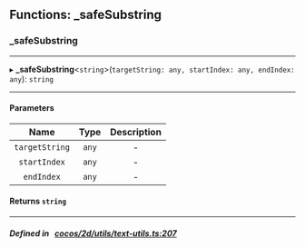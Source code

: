 ## Functions: _safeSubstring

### _safeSubstring


___
▸ **_safeSubstring**<`string`\>(`targetString: any, startIndex: any, endIndex: any`): `string`
___


#### Parameters

| Name | Type | Description |
| :------: | :------: | :------: |
| `targetString` | `any` | - |
| `startIndex` | `any` | - |
| `endIndex` | `any` | - |

#### Returns `string` 
___


##### Defined in &nbsp;   [cocos/2d/utils/text-utils.ts:207](https://github.com/cocos-creator/engine/blob/c7bf6b8a9/cocos/2d/utils/text-utils.ts#L207)&nbsp;
